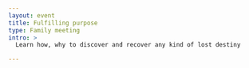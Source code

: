 ```yaml
---
layout: event
title: Fulfilling purpose
type: Family meeting
intro: >
  Learn how, why to discover and recover any kind of lost destiny

---
```


